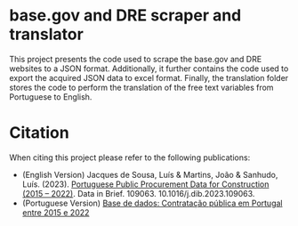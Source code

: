 # base.gov and DRE scraper and translator
This project presents the code used to scrape the base.gov and DRE websites to a JSON format. Additionally, it further contains the code used to export the acquired JSON data to excel format. Finally, the translation folder stores the code to perform the translation of the free text variables from Portuguese to English.

# Citation
When citing this project please refer to the following publications:
- (English Version) Jacques de Sousa, Luís & Martins, João & Sanhudo, Luís. (2023). [Portuguese Public Procurement Data for Construction (2015 – 2022)](https://www.sciencedirect.com/science/article/pii/S2352340923001816?via%3Dihub). Data in Brief. 109063. 10.1016/j.dib.2023.109063. 
- (Portuguese Version) [Base de dados: Contratação pública em Portugal entre 2015 e 2022](https://www.researchgate.net/publication/366086362_Base_de_dados_Contratacao_publica_em_Portugal_entre_2015_e_2022)
